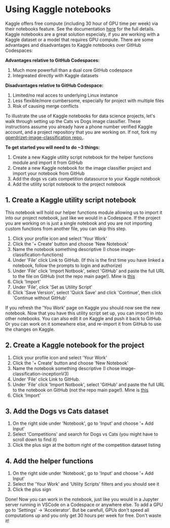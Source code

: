 # Using Kaggle notebooks

Kaggle offers free compute (including 30 hour of GPU time per week) via their notebooks feature. See the documentation [here](https://www.kaggle.com/docs/notebooks) for the full details. Kaggle notebooks are a great solution especialy, if you are working with a Kaggle dataset or a model that requires GPU compute. There are some advantages and disadvantages to Kaggle notebooks over GitHub Codespaces:

**Advantages relative to GitHub Codespaces:**
1. Much more powerfull than a dual core GitHub codespace
2. Integreated directly with Kaggle datasets

**Disadvantages relative to GitHub Codespace:**
1. Limited/no real acces to underlying Linux instance
2. Less flexible/more cumbersome, especially for project with multiple files
3. Risk of causing merge conflicts

To illustrate the use of Kaggle notebooks for data science projects, let's walk through setting up the Cats vs Dogs image classifier. These instructions assume you already have a phone number verified Kaggle account, and a project repository that you are working on. If not, fork my [gperdrizet-image-classification repo.](https://github.com/4GeeksAcademy/gperdrizet-image-classification).

**To get started you will need to do ~3 things:**

1. Create a new Kaggle utility script notebook for the helper functions module and import it from GitHub
2. Create a new Kaggle notebook for the image classifier project and import your notebook from GitHub
3. Add the dogs vs cats competition datasource to your Kaggle notebook
4. Add the utility script notebook to the project notebook

## 1. Create a Kaggle utility script notebook

This notebook will hold our helper functions module allowing us to import it into our project notebook, just like we would in a Codespace. If the project you are working on is just a single notebook and you are not importing custom functions from another file, you can skip this step.

1. Click your profile icon and select 'Your Work'
2. Click the '+ Create' button and choose 'New Notebook'
3. Name the notebook something descriptive (I chose image-classification-functions)
4. Under 'File' click Link to GitHub. (If this is the first time you have linked a notebook, follow the prompts to login and authorize)
5. Under 'File' click 'Import Notbook', select 'GitHub' and paste the full URL to the file on GitHub (not the repo main page!). Mine is [this](https://github.com/4GeeksAcademy/gperdrizet-image-classification/blob/main/src/image_classification_functions.py)
6. Click 'Import'
7. Under 'File', click 'Set as Utility Script'
8. Click 'Save Version', select 'Quick Save' and click 'Continue', then click 'Continue without GitHub'

If you refresh the 'You Work' page on Kaggle you should now see the new notebook. Now that you have this utility script set up, you can import in into other notebooks. You can also edit it on Kaggle and push it back to GitHub. Or you can work on it somewhere else, and re-import it from GitHub to use the changes on Kaggle.

## 2. Create a Kaggle notebook for the project

1. Click your profile icon and select 'Your Work'
2. Click the '+ Create' button and choose 'New Notebook'
3. Name the notebook something descriptive (I chose image-classification-inceptionV3)
4. Under 'File' click Link to GitHub.
5. Under 'File' click 'Import Notbook', select 'GitHub' and paste the full URL to the notebook on GitHub (not the repo main page!). Mine is [this](https://github.com/4GeeksAcademy/gperdrizet-image-classification/blob/main/src/inceptionV3.ipynb)
6. Click 'Import'

## 3. Add the Dogs vs Cats dataset

1. On the right side under 'Notebook', go to 'Input' and choose '+ Add Input'
2. Select 'Competitions' and search for Dogs vs Cats (you might have to scroll down to find it)
3. Click the plus sign at the bottom right of the competition dataset listing

## 4. Add the helper functions

1. On the right side under 'Notebook', go to 'Input' and choose '+ Add Input'
2. Select the 'Your Work' and 'Utility Scripts' filters and you should see it
3. Click the plus sign

Done! Now you can work in the notebook, just like you would in a Jupyter server running in VSCode on a Codespace or anywhere else. To add a GPU go to 'Settings' -> 'Accelerator'. But be carefull, GPUs don't speed all computations up and you only get 30 hours per week for free. Don't waste it!


